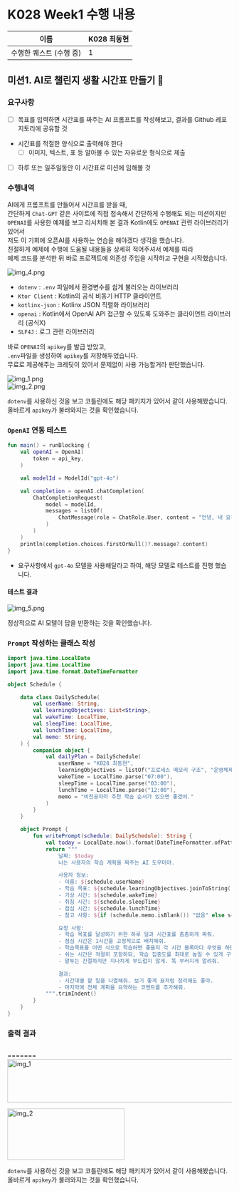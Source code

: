 # K028 Week1 수행 내용

| 이름             | K028 최동현                                             |
|----------------|----------|
| 수행한 퀘스트 (수행 중) | 1  |

## 미션1. AI로 챌린지 생활 시간표 만들기 📅

### 요구사항
- [ ] 목표를 입력하면 시간표를 짜주는 AI 프롬프트를 작성해보고, 결과를 Github 레포지토리에 공유할 것
- 시간표를 적절한 양식으로 출력해야 한다
  - [ ] 이미지, 텍스트, 표 등 알아볼 수 있는 자유로운 형식으로 제출
- [ ] 하루 또는 일주일동안 이 시간표로 미션에 임해볼 것

### 수행내역
AI에게 프롬프트를 만들어서 시간표를 받을 때, <br/>
간단하게 `Chat-GPT` 같은 사이트에 직접 접속해서 간단하게 수행해도 되는 미션이지만 <br/>
`OPENAI`를 사용한 예제를 보고 리서치해 본 결과 Kotlin에도 `OPENAI` 관련 라이브러리가 있어서 <br/>
저도 이 기회에 오픈AI를 사용하는 연습을 해야겠다 생각을 했습니다. <br/>
친절하게 예제에 수행에 도움될 내용들을 상세히 적어주셔서 예제를 따라 <br/>
예제 코드를 분석한 뒤 바로 프로젝트에 의존성 주입을 시작하고 구현을 시작했습니다.

![img_4.png](img_4.png)

- `dotenv` : `.env` 파일에서 환경변수를 쉽게 불러오는 라이브러리
- `Ktor Client` : Kotlin의 공식 비동기 HTTP 클라이언트
- `kotlinx-json` :  Kotlinx JSON 직렬화 라이브러리
- `openai` : Kotlin에서 OpenAI API 접근할 수 있도록 도와주는 클라이언트 라이브러리 (공식X)
- `SLF4J` : 로그 관련 라이브러리

바로 `OPENAI`의 `apikey`를 발급 받았고, <br/>
`.env`파일을 생성하여 `apikey`를 저장해두었습니다. <br/>
무료로 제공해주는 크레딧이 있어서 문제없이 사용 가능할거라 판단했습니다.


![img_1.png](img_1.png)
<br/>
![img_2.png](img_2.png)

`dotenv`를 사용하신 것을 보고 코틀린에도 해당 패키지가 있어서 같이 사용해봤습니다. <br/>
올바르게 `apikey`가 불러와지는 것을 확인했습니다.

### `OpenAI` 연동 테스트
```kotlin
fun main() = runBlocking {
    val openAI = OpenAI(
        token = api_key,
    )

    val modelId = ModelId("gpt-4o")

    val completion = openAI.chatCompletion(
        ChatCompletionRequest(
            model = modelId,
            messages = listOf(
                ChatMessage(role = ChatRole.User, content = "안녕, 내 요청이 정상적으로 들어간다면 네이버부스트캠프! 라고 해줘")
            )
        )
    )
    println(completion.choices.firstOrNull()?.message?.content)
}
```
- 요구사항에서 `gpt-4o` 모델을 사용해달라고 하여, 해당 모델로 테스트를 진행 했습니다.

#### 테스트 결과
![img_5.png](img_5.png)

정상적으로 AI 모델이 답을 반환하는 것을 확인했습니다.

### `Prompt` 작성하는 클래스 작성
```kotlin
import java.time.LocalDate
import java.time.LocalTime
import java.time.format.DateTimeFormatter

object Schedule {

    data class DailySchedule(
        val userName: String,
        val learningObjectives: List<String>,
        val wakeTime: LocalTime,
        val sleepTime: LocalTime,
        val lunchTime: LocalTime,
        val memo: String,
    ) {
        companion object {
            val dailyPlan = DailySchedule(
                userName = "K028 최동현",
                learningObjectives = listOf("프로세스 메모리 구조", "운영체제별 메모리 관리 방식"),
                wakeTime = LocalTime.parse("07:00"),
                sleepTime = LocalTime.parse("03:00"),
                lunchTime = LocalTime.parse("12:00"),
                memo = "비전공자라 추천 학습 순서가 있으면 좋겠어."
            )
        }
    }

    object Prompt {
        fun writePrompt(schedule: DailySchedule): String {
            val today = LocalDate.now().format(DateTimeFormatter.ofPattern("yyyy년 M월 d일 (E)", java.util.Locale.KOREAN))
            return """
                날짜: $today
                너는 사용자의 학습 계획을 짜주는 AI 도우미야.

                사용자 정보:
                - 이름: ${schedule.userName}
                - 학습 목표: ${schedule.learningObjectives.joinToString(", ")}
                - 기상 시간: ${schedule.wakeTime}
                - 취침 시간: ${schedule.sleepTime}
                - 점심 시간: ${schedule.lunchTime}
                - 참고 사항: ${if (schedule.memo.isBlank()) "없음" else schedule.memo}

                요청 사항:
                - 학습 목표를 달성하기 위한 하루 일과 시간표를 촘촘하게 짜줘.
                - 점심 시간은 1시간을 고정적으로 배치해줘.
                - 학습목표를 어떤 식으로 학습하면 좋을지 각 시간 블록마다 무엇을 하면 좋을지 설명을 해줘.
                - 쉬는 시간은 적절히 포함하되, 학습 집중도를 최대로 높일 수 있게 구성해줘.
                - 말투는 친절하지만 지나치게 부드럽지 않게. 똑 부러지게 알려줘.

                결과:
                - 시간대별 할 일을 나열해줘. 보기 좋게 표처럼 정리해도 좋아.
                - 마지막에 전체 계획을 요약하는 코멘트를 추가해줘.
            """.trimIndent()
        }
    }
}
```

### 출력 결과
```kotlin

```
=======
<img width="530" height="97" alt="img_1" src="https://github.com/user-attachments/assets/618d95fb-dba7-4ec9-8256-74cac7fcb41b" />


<img width="263" height="115" alt="img_2" src="https://github.com/user-attachments/assets/16507184-c9ad-4468-a7c9-916771fd783f" />


`dotenv`를 사용하신 것을 보고 코틀린에도 해당 패키지가 있어서 같이 사용해봤습니다. <br/>
올바르게 `apikey`가 불러와지는 것을 확인했습니다.
